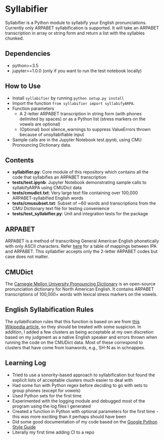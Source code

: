# Syllabifier

Syllabifier is a Python module to syllabify your English pronunciations. Currently only
ARPABET syllabification is supported.
It will take an ARPABET transcription in array or string form and return a list with the syllables
chunked.

## Dependencies

* python>=3.5
* jupyter>=1.0.0 (only if you want to run the test notebook locally)

## How to Use

* Install `syllabifier` by running `python setup.py install`
* Import the function `from syllabifier import syllabifyARPA`.
* Function parameters
  * A 2-letter ARPABET transcription in string form (with phones delimited by spaces) or as a Python list (stress markers on the vowels are optional)
  * (Optional) bool silence_warnings to suppress ValueErrors thrown because of unsyllabifiable input
* Sample calls are in the Jupyter Notebook test.ipynb, using CMU Pronouncing Dictionary data.

## Contents
* **syllabifier.py**: Core module of this repository which contains all the code that syllabifies an ARPABET transcription
* **tests/test.ipynb**: Jupyter Notebook demonstrating sample calls to syllabifyARPA using CMUDict data
* **tests/cmudict.txt**: Very large text file containing over 100,000 ARPABET-syllabified English words
* **tests/cmusubset.txt**: Subset of ~60 words and transcriptions from the CMU Dictionary text file for testing convenience
* **tests/test_syllabifier.py**: Unit and integration tests for the package

## ARPABET
ARPABET is a method of transcribing General American English phonetically with only ASCII characters. Refer [here](https://en.wikipedia.org/wiki/ARPABET) for a table of mappings between IPA and ARPABET. This syllabifier accepts only the 2-letter ARPABET codes but case does not matter.

## CMUDict
The [Carnegie Mellon University Pronouncing Dictionary](http://www.speech.cs.cmu.edu/cgi-bin/cmudict) is an open-source pronunciation dictionary for North American English. It contains ARPABET transcriptions of 100,000+ words with lexical stress markers on the vowels.

## English Syllabification Rules
The syllabification rules that this function is based on are from [this Wikipedia article](https://en.wikipedia.org/wiki/English_phonology#Syllable_structure), so they should be treated with some suspicion. In addition, I added a few clusters as being acceptable at my own discretion based on my judgment as a native English speaker and errors thrown when running the code on the CMUDict data. Most of these correspond to clusters that have come from loanwords, e.g., SH-N as in schnappes.

## Learning Log

* Tried to use a sonority-based approach to syllabification but found the explicit lists of acceptable clusters much easier to deal with
* Had some fun with Python regex before deciding to go with sets to group phones (except for vowels)
* Used Python sets for the first time
* Experimented with the logging module and debugged most of the program using the log files I generated
* Created a function in Python with optional parameters for the first time - this was more exciting than it perhaps should have been
* Did some good documentation of my code based on the [Google Python Style Guide](https://google.github.io/styleguide/pyguide.html#Comments)
* Literally my first time adding CI to a repo
